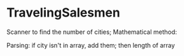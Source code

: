 # TravelingSalesmen

Scanner to find the number of cities;
Mathematical method:

Parsing:
if city isn't in array, add them; then length of array
